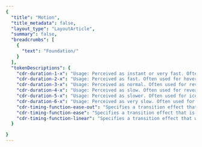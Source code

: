 ```yaml
---
{
  "title": "Motion",
  "title_metadata": false,
  "layout_type": "LayoutArticle",
  "summary": false,
  "breadcrumbs": [
    {
      "text": "Foundation/"
    }
  ],
  "tokenDescriptions": {
    "cdr-duration-1-x": "Usage: Perceived as instant or very fast. Often used for selection controls such as radio buttons, checkboxes, or toggle buttons.",
    "cdr-duration-2-x": "Usage: Perceived as fast. Often used for hover or fading effects or icons that change shape, such as switching between a play button to a pause button.",
    "cdr-duration-3-x": "Usage: Perceived as normal. Often used for revealing content, such as the opening of a panel for the accordion component.",
    "cdr-duration-4-x": "Usage: Perceived as slow. Often used for revealing content on a tablet device because the screen is bigger than a phone or wearable device.",
    "cdr-duration-5-x": "Usage: Perceived as slower. Often used for icons with detailed animation, such as a ringing alarm clock or opening and closing a lock icon.",
    "cdr-duration-6-x": "Usage: Perceived as very slow. Often used for larger movement, such as revealing page content when switching tabs for the tabs component.",
    "cdr-timing-function-ease-out": "Specifies a transition effect that will feel responsive. This timing effect moves quickly at the beginning with a slow end. Use this animation when users expect an immediate response to their action such as clicking on an accordion or button.",
    "cdr-timing-function-ease": "Specifies a transition effect that is known as ease-in-out. This timing function can be quite satisfying for users because it has a slow start, fast middle, and slow end. Use this effect when users do not expect motion to occur. A suitable duration is 300-500ms for this timing function.",
    "cdr-timing-function-linear": "Specifies a transition effect that will feel responsive. This timing effect moves quickly at the beginning with a slow end. Use this animation when users expect an immediate response to their action such as clicking on an accordion or button."
  }

}
---
```

<!-- <cdr-doc-tabs labels="['Overview', 'Guidelines', 'Brand Palette']"> -->
<cdr-doc-tabs>
<template slot="Overview">
<cdr-doc-table-of-contents-shell>

Cedar provides easy-to-use, preset values to apply consistent motion for components. Motion tokens help maintain a cohesive experience across all REI properties by:
- Stores motion attributes for duration or timing using variable names, not hard coded values such as cubic-bezier (0.15, 0, 0.15, 0)
- Specifies a hierarchical and semantically defined system
  
<br/>
<hr>  

List of motion tokens with descriptions and values. Motion tokens are primarily used with web applications. Motion tokens for mobile devices are not currently available.

<br/>
<hr> 
  
## Duration
- Animated components use short time durations so interactions feel responsive and succinct
- Recommended range for animated durations is from 100ms to 600ms
- Striking a balance is key: slow enough to comprehend – fast enough to respect the customer’s time
- From Nielsen Norman Group research:
  - 100ms is perceived as instant. Users feel that they are directly causing something to happen on the screen
  - Delays between 100ms and 1 second gives users the impression that the website is working and causing the result to appear 

 <br/>

<!-- <tokens-motion motion-type="duration" /> -->

<table>
  <tbody>
    <tr>
      <td>
        <strong>cdr-duration-1-x</strong>
      </td>
    </tr>
    <tr>
      <td>
        <div style="overflow: hidden; white-space: nowrap; margin: 8px 8px; padding: 16px 16px; background-color: rgb(255, 255, 255);">
          <icon-play-fill />  <icon-pause-fill />   `cdr-duration-1-x`
          <!-- <token: cdr-duration-1-x  /> -->
        </div>  
      </td>
    </tr>
    <tr>
      <td>
        100ms or 0.10 seconds<br/><br/>
        Usage: Perceived as instant or very fast. Often used for selection controls such as radio buttons, checkboxes, or toggle buttons. 
      </td>
    </tr>
  </tbody>
</table>

<br>

<table>
  <tbody>
    <tr>
      <td>
        <strong>cdr-duration-2-x</strong>
      </td>
    </tr>
    <tr>
      <td>
        <div style="overflow: hidden; white-space: nowrap; margin: 8px 8px; padding: 16px 16px; background-color: rgb(255, 255, 255);">
          <icon-play-fill />  <icon-pause-fill />   
          <!-- <token: cdr-duration-2-x  /> -->
        </div>  
      </td>
    </tr>
    <tr>
      <td>
        200ms or 0.20 seconds<br/><br/>
        Usage: Perceived as fast. Often used for hover or fading effects or icons that change shape, such as switching between a play button to a pause button. 
      </td>
    </tr>
  </tbody>
</table>

<br>

<table>
  <tbody>
    <tr>
      <td>
        <strong>cdr-duration-3-x</strong>
      </td>
    </tr>
    <tr>
      <td>
        <div style="overflow: hidden; white-space: nowrap; margin: 8px 8px; padding: 16px 16px; background-color: rgb(255, 255, 255);">
          <icon-play-fill />  <icon-pause-fill />   
          <!-- <token: cdr-duration-3-x  /> -->
        </div>  
      </td>
    </tr>
    <tr>
      <td>
        300ms or 0.30 seconds <br/><br/>
        Usage: Perceived as normal. Often used for revealing content, such as the opening of a panel for the accordion component. 
      </td>
    </tr>
  </tbody>
</table>

<br>

<table>
  <tbody>
    <tr>
      <td>
        <strong>cdr-duration-4-x</strong>
      </td>
    </tr>
    <tr>
      <td>
        <div style="overflow: hidden; white-space: nowrap; margin: 8px 8px; padding: 16px 16px; background-color: rgb(255, 255, 255);">
          <icon-play-fill />  <icon-pause-fill />   
          <!-- <token: cdr-duration-4-x  /> -->
        </div>  
      </td>
    </tr>
    <tr>
      <td>
        1400ms or 0.40 seconds<br/><br/>
        Usage: Perceived as slow. Often used for revealing content on a tablet device because the screen is bigger than a phone or wearable device.  
      </td>
    </tr>
  </tbody>
</table>

<br>

<table>
  <tbody>
    <tr>
      <td>
        <strong>cdr-duration-5-x</strong>
      </td>
    </tr>
    <tr>
      <td>
        <div style="overflow: hidden; white-space: nowrap; margin: 8px 8px; padding: 16px 16px; background-color: rgb(255, 255, 255);">
          <icon-play-fill />  <icon-pause-fill />   
          <!-- <token: cdr-duration-5-x  /> -->
        </div>  
      </td>
    </tr>
    <tr>
      <td>
        500ms or 0.50 seconds <br/><br/>
        Usage: Perceived as slower. Often used for icons with detailed animation, such as a ringing alarm clock or opening and closing a lock icon.
      </td>
    </tr>
  </tbody>
</table>

<br>

<table>
  <tbody>
    <tr>
      <td>
        <strong>cdr-duration-6-x</strong>
      </td>
    </tr>
    <tr>
      <td>
        <div style="overflow: hidden; white-space: nowrap; margin: 8px 8px; padding: 16px 16px; background-color: rgb(255, 255, 255);">
          <icon-play-fill />  <icon-pause-fill />   
          <!-- <token: cdr-duration-6-x  /> -->
        </div>  
      </td>
    </tr>
    <tr>
      <td>
        600ms or 0.60 seconds<br/><br/>
        Usage: Perceived as very slow. Often used for larger movement, such as revealing page content when switching tabs for the tabs component.
      </td>
    </tr>
  </tbody>
</table>

<br/>
<hr>

### Comparison of Duration Tokens 

<tokens-motion motion-type="duration" :comparison-view="true" />

<br/>
<hr>

## Easing
Cedar’s collection of easings are based on physics found in the natural world. They respond quickly when invoked and slow down over time to ease into their final position. This communicates a sense of physicality and reflects the customer's expectation of objects moving in the real world. Best used with any UI element that opens or closes, such as the accordion or modal components.

<br>

<table>
  <tbody>
    <tr>
      <td>
        <strong>cdr-timing-function-ease-out</strong>
      </td>
    </tr>
    <tr>
      <td>
        <div style="overflow: hidden; white-space: nowrap; margin: 8px 8px; padding: 16px 16px; background-color: rgb(255, 255, 255);">
          <icon-play-fill />  <icon-pause-fill />   
          <!-- <token: cdr-timing-function-ease-out  /> -->
        </div>  
      </td>
    </tr>
    <tr>
      <td>
        Value: cubic-bezier(0.32, 0.94, 0.60, 1) <br/><br/>
        Specifies a transition effect that will feel responsive. This timing effect moves quickly at the beginning with a slow end. Use this animation when users expect an immediate response to their action such as clicking on an accordion or button. 
      </td>
    </tr>
  </tbody>
</table>

<br>

<table>
  <tbody>
    <tr>
      <td>
        <strong>cdr-timing-function-ease</strong>
      </td>
    </tr>
    <tr>
      <td>
        <div style="overflow: hidden; white-space: nowrap; margin: 8px 8px; padding: 16px 16px; background-color: rgb(255, 255, 255);">
          <icon-play-fill />  <icon-pause-fill />   
          <!-- <token: cdr-timing-function-ease  /> -->
        </div>  
      </td>
    </tr>
    <tr>
      <td>
        Value: cubic-bezier(0.15, 0, 0.15, 0) <br/><br/>
        Specifies a transition effect that is known as ease-in-out. This timing function can be quite satisfying for users because it has a slow start, fast middle, and slow end. Use this effect when users do not expect motion to occur. A suitable duration is 300-500ms for this timing function. 
      </td>
    </tr>
  </tbody>
</table>

<br>

<table>
  <tbody>
    <tr>
      <td>
        <strong>cdr-timing-function-linear</strong>
      </td>
    </tr>
    <tr>
      <td>
        <div style="overflow: hidden; white-space: nowrap; margin: 8px 8px; padding: 16px 16px; background-color: rgb(255, 255, 255);">
          <icon-play-fill />  <icon-pause-fill />   
          <!-- <token: cdr-timing-function-linear  /> -->
        </div>  
      </td>
    </tr>
    <tr>
      <td>
        Value: cubic-bezier(0.32, 0.94, 0.60, 1)<br/><br/>
        Specifies a transition effect that will feel responsive. This timing effect moves quickly at the beginning with a slow end. Use this animation when users expect an immediate response to their action such as clicking on an accordion or button. 
      </td>
    </tr>
  </tbody>
</table>

<br/>
<hr>

### Comparison of Timing Tokens 

<tokens-motion motion-type="timing" :comparison-view="true" />

<br/>
<hr>


</cdr-doc-table-of-contents-shell>
</template>



<template slot="Guidelines">
<cdr-doc-table-of-contents-shell>

Cedar motion is purposefully designed to enhance the customer's understanding of REI’s digital products. Components use animated interface patterns to reduce cognitive load and imbue a natural interactivity. It’s an important part of building customer trust and affinity for our products.

<br/>
<hr>

## Use When 

- Reducing cognitive load. For example, when a product image slides to reveal the next or previous product image after a user clicks on a directional arrow
- Attracting the user’s attention. For example, when a toast message moves down from the top browser bar for region-specific warning messages 
- Providing context with transitions of a single object. For example, rotating an arrow icon to show an accordion panel opening and closing
- Showing continuity through the system with transitions between objects. For example, using animation to reveal a modal window 
- Keeping users interested during loading or long processing times by providing delightful animations 

<br>

### Don’t Use When
- Adding the animation could waste the user’s time
- Entertaining the user, rather than helping them to accomplish their goals

<br/>
<hr>

## Accessibility
- Do not cause the screen to flash more than three times a second
- For any animation that starts automatically and plays for more than 5 seconds, provide pause controls. For example, auto-updating content and ambient videos

<br/>
<hr>

## Interface Patterns
### Transitions
**Use the transition pattern when:**
- Moving users from one page to another page 
- Transition out of one task to another
- Replacing large portions of information

<br>

| **Accordion**   |
| :-------------- | 
| <cdr-img class="cdr-doc-article-img" style="margin-bottom: 0" alt="Symbol for Accordion component":src="$withBase(`/motion/pattern_symbol_accordion_1-1.png`)"/>  | The arrow icon rotates using ease out timing with 300ms duration. <br/><br/> When opening, the Accordion content is revealed using the ease timing with 300ms duration. <br/><br/> When closing, the duration changes to 200ms to hide content. <br/><br/> When opening or closing, the panel content fades on and off using linear timing at 100ms. <br/><br/> View [Accordion](../accordion/) component <icon-external-link />  | 

<br>

| **Tabs**        |
| :-------------- | 
| <cdr-img class="cdr-doc-article-img" style="margin-bottom: 0" alt="Symbol for Tabs component":src="$withBase(`/motion/pattern_symbol_tabs_1-1.png`)"/>  | Ease out timing is used for updating the tab bar and revealing new content. <br/><br/> Duration was initially set at 600ms. During the development phase, the duration was updated to 500ms. <br/><br/> View [Tabs](../tabs/) component <icon-external-link />  | 

<br/>
<hr>

### Supplements 
Use the supplements pattern when:
- Bringing information on or off of the page without changing the user's location
- Adding or updating bits of additional content on the page

There are currently no components in the Cedar Design System that use supplemental animation.  Common examples of this type of animation are:
- Modals
- Popovers
- Tooltips

<br/>
<hr>

### Feedback
Use the feedback pattern when:
- Giving users direct feedback about their interactions
- Linking a human action to an interface's reaction
- Keeping the user interested during slow page loading times

<br>

| **Buttons**           |
| :-------------------- | 
| <cdr-img class="cdr-doc-article-img" style="margin-bottom: 0" alt="Symbol for Buttons component":src="$withBase(`/motion/pattern_symbol_buttons_16-19.png`)"/>  |  When users hovers on or off, color changes instantaneously.  <br/><br/> View [Buttons](../buttons/) component <icon-external-link />  | 

<br>

| **Breadcrumb**        |
| :-------------------- | 
| <cdr-img class="cdr-doc-article-img" style="margin-bottom: 0" alt="Symbol for Breadcrumb component":src="$withBase(`/motion/pattern_symbol_breadcrumb_16-9.png`)"/>  |  When users hovers on or off, an underline style is applied to the link text.  <br/><br/> View [Breadcrumb](../breadcrumb/) component <icon-external-link />  | 

<br/>
<hr>

### Demonstrations
Use the demonstrations pattern when:
- Explaining how something works
- Showing a process through action, instead of telling what's happening

There are currently no animations on the REI site that are demonstrations. An example of this type of animation is when a group of files emerge from the downloads icon on the Mac dock interface.


<br/>
<hr>

### Decorations
Use the decorations pattern when:
- Creating an emotional connection between the interface and user 
- Sparking visual interest by keeping the user engaged
- Delighting a user's experience without conveying new information

There are no animations on the REI site that are decorative. For examples of decorative animations, view [15 Latest and Best Loading Animations to Make User Enjoy Waiting](https://hackernoon.com/u15-latest-and-best-loading-animations-to-make-user-enjoy-waiting-9c7861ed5d47).


<br/>
<hr>

## Creating New Motion Tokens
CSS animation frame rate for interface elements is dependent on the speed of the browser and computer:

- For animations running at less than 15fps, users will not be able to see continuous motion
- Most devices refresh their screen at 60 times a second 

For smooth and responsive animation, use CSS attributes for:
- **Position:** Using transform property for translate(), to reposition an element in the horizontal or vertical directions
- **Scale:** Using transform property for scale(), to resize an element on 2D plane
- **Rotation:** Using transform property for rotate(), to rotate an element on x, y, or z axis 
- **Skew:** Using transform property for skew(), to distort an element on the 2D plane
- **Opacity:** Specifies the opacity or transparency of an element with values from 0.0 - 1.0. Lower values cause the element to be more transparent

For more information, view Adding Tokens to the Repository in the Tokens article.


<br>
<hr/>

</cdr-doc-table-of-contents-shell>
</template>



<template slot="Glossary">
<cdr-doc-table-of-contents-shell>

| **animation**            |
| :----------------------- | 
|  <br/><br/>              | An illusion of movement created by displaying a series of pictures or frames.     |  
| **aspect ratio**         |
| :----------------------- | 
|  <br/><br/>              | <cdr-img class="cdr-doc-article-img" style="margin-bottom: 0" alt="Graph to compare 16 to 9 with 4 to 3 aspect ratios":src="$withBase(`/motion/glossary_aspect_ratio_16-9.png`)"/>  <br/><br/> The relationship between the width of an image to its height. Standard ratios are 16:9 for widescreen and 4:3 for television.     |  
| **Bézier curve**         |
| :----------------------- | 
|  <br/><br/>              | A method of defining curved lines invented by French mathematician Pierre Bézier. <br/><br/> For animation, a Bézier curve can be used to specify the velocity over time of an object such as an icon moving from A to B.  <br/><br/> Bézier curves are often used to replicate the physics found in the natural world.  <br/><br/> For the animation function, cubic-bezier (p1, p2, p3, p4), the p1 and p3 values must be in the range of 0 to 1.     |  
| **cross dissolve**       |
| :----------------------- | 
|  <br/><br/>              | A transition effect used to fade one image into a different image simultaneously: one fades in while the other fades out.   | 
| **ease-in**              |
| :----------------------- | 
|  <br/><br/>              | <cdr-img class="cdr-doc-article-img" style="margin-bottom: 0" alt="Graph to show ease-in animation timing":src="$withBase(`/motion/glossary_ease_in_16-9.png`)"/>  <br/><br/> Specifies a gradual acceleration in the action with a slow start and quick ending. <br/><br/> Ease-in is not recommended because it may negatively impact the user's perception of your site's responsiveness by feeling sluggish at the start. Things in the real world tend to decelerate rather than simply stopping. <br/><br/> A common value for the cubic-bezier is (0.25, 0.1, 0.25, 1.0). <br/><br/> Also known as slow-in.  | 
| **ease-in-out**          |
| :----------------------- | 
|  <br/><br/>              | <cdr-img class="cdr-doc-article-img" style="margin-bottom: 0" alt="Graph to show ease-in-out animation timing":src="$withBase(`/motion/glossary_ease_in_out_16-9.png`)"/>  <br/><br/> Specifies a gradual acceleration at the start until the middle of the action. Then,  a gradual deceleration in the action at the end.  <br/><br/> This timing function can be quite satisfying for users because it has a slow start, fast middle, and slow end.  <br/><br/> Do not use this timing function for a long animation duration because of the sluggishness of the ease-in start. A suitable duration is 300-500ms for this timing function.  <br/><br/> Cedar’s token `cdr-timing-function-ease` uses this function.     | 
| **ease-out**             | 
| :----------------------- | 
|  <br/><br/>              | <cdr-img class="cdr-doc-article-img" style="margin-bottom: 0" alt="Graph to show ease-out animation timing":src="$withBase(`/motion/glossary_ease_out_16-9.png`)"/>  <br/><br/> Specifies a gradual deceleration in the action with a fast start and slow ending.  <br/><br/> Ease-out is recommended because it gives the animation a feeling of responsiveness. It also allows a natural slowdown at the end.  <br/><br/> A common value for the cubic-bezier is (0, 0, 0.58, 1.0).  <br/><br/> Also known as slow-out.  <br/><br/> Cedar’s token `cdr-timing-function-ease-out` uses this function.     | 
| **fade in**              |
| :----------------------- | 
|  <br/><br/>              | Specifies a transition effect used to open a sequence. The first image gradually appears from complete transparency to its complete opacity.     | 
| **fade out**             |
| :----------------------- | 
|  <br/><br/>              | Specifies a transition effect used to close a sequence.  The last image gradually disappears, going from complete opacity to complete transparency.     | 
| **frame rate**           |
| :----------------------- | 
|  <br/><br/>              | The frame rate is measured by the number of frames recorded or played back each second. It is denoted as fps (frames per second). For example, an animation could be played back at 12, 15, 24, 25, 30 or 60 frames per second or any other number.     | 
| **linear**               |
| :----------------------- | 
|  <br/><br/>              | <cdr-img class="cdr-doc-article-img" style="margin-bottom: 0" alt="Graph to show linear animation timing":src="$withBase(`/motion/glossary_linear_16-9.png`)"/>  <br/><br/> Specifies an even speed in the action. A common value for the cubic-bezier is (0.0, 0.0, 1.0, 1.0). This is commonly used for opacity transitions.  <br/><br/> Cedar’s token `cdr-timing-function-linear` uses this function.     | 
| **path of action**       |
| :----------------------- | 
|  <br/><br/>              | Specifies direction that the action will follow.     | 
| **slow-in**              | 
| :----------------------- | 
|  <br/><br/>              | Specifies a gradual acceleration in the action with a slow start and quick ending.  <br/><br/> Also known as ease-in.     |  
| **slow-out**             |                                           
| :----------------------- | 
|  <br/><br/>              | Specifies a gradual deceleration in the action with a fast start and slow ending.  <br/><br/> Also known as ease-out.     |  
| **timeline**             |
| :----------------------- | 
|  <br/><br/>              | A horizontal representation of a scene's elements, timing and keyframes.     | 
| **transition**           |
| :----------------------- | 
|  <br/><br/>              | An effect that happens between two images or scenes. Common transition effects are cross-dissolve and wipe.     | 



<br>
<hr/>

</cdr-doc-table-of-contents-shell>
</template>

</cdr-doc-tabs>